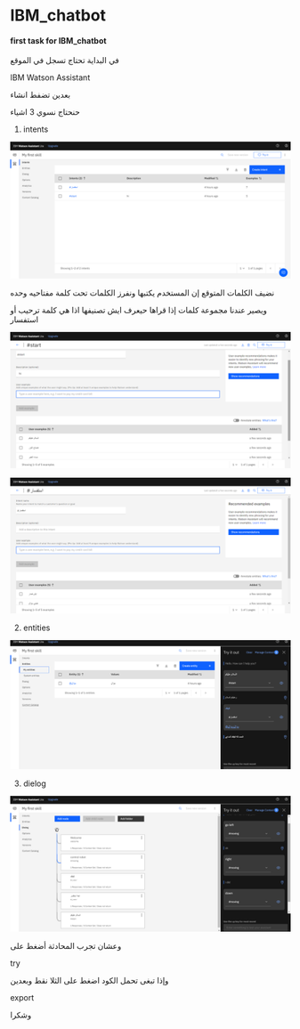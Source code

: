 # IBM_chatbot


#### first task for IBM_chatbot

في البداية تحتاج تسجل في الموقع 

IBM Watson Assistant

بعدين تضفط انشاء 

حنحتاج نسوي 3 اشياء 

1. intents

![alt text](https://github.com/Rahaf-Aljadaani/IBM_chatbot/blob/master/images/11.png?raw=true)


نضيف الكلمات المتوقع إن المستخدم يكتبها ونفرز الكلمات تحت كلمة مفتاحيه وحده 

ويصير عندنا مجموعة كلمات إذا قراها حيعرف ايش تصنيفها اذا هي كلمة ترحيب أو استفسار


![alt text](https://github.com/Rahaf-Aljadaani/IBM_chatbot/blob/master/images/2.png?raw=true)

![alt text](https://github.com/Rahaf-Aljadaani/IBM_chatbot/blob/master/images/3.png?raw=true)


2. entities

![alt text](https://github.com/Rahaf-Aljadaani/IBM_chatbot/blob/master/images/44.png?raw=true)

3. dielog

![alt text](https://github.com/Rahaf-Aljadaani/IBM_chatbot/blob/master/images/5.png?raw=true)



وعشان تجرب المحادثة أضغط على 

try

 وإذا تبغى تحمل الكود اضغط على الثلا نقط وبعدين  

export

وشكرا




